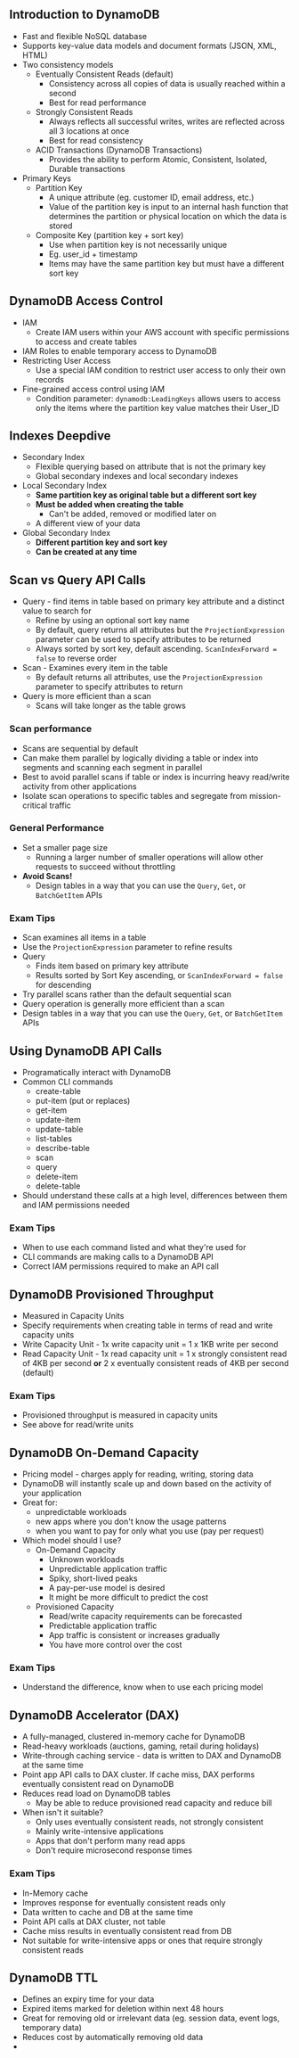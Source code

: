 
## Introduction to DynamoDB

* Fast and flexible NoSQL database
* Supports key-value data models and document formats (JSON, XML, HTML)
* Two consistency models
	* Eventually Consistent Reads (default)
		* Consistency across all copies of data is usually reached within a second
		* Best for read performance
	* Strongly Consistent Reads
		* Always reflects all successful writes, writes are reflected across all 3 locations at once
		* Best for read consistency
	* ACID Transactions (DynamoDB Transactions)
		* Provides the ability to perform Atomic, Consistent, Isolated, Durable  transactions
* Primary Keys
	* Partition Key
		* A unique attribute (eg. customer ID, email address, etc.)
		* Value of the partition key is input to an internal hash function that determines the partition or physical location on which the data is stored
	* Composite Key (partition key + sort key)
		* Use when partition key is not necessarily unique
		* Eg. user_id + timestamp
		* Items may have the same partition key but must have a different sort key

## DynamoDB Access Control

* IAM
	* Create IAM users within your AWS account with specific permissions to access and create tables
* IAM Roles to enable temporary access to DynamoDB
* Restricting User Access
	* Use a special IAM condition to restrict user access to only their own records
* Fine-grained access control using IAM
	* Condition parameter: `dynamodb:LeadingKeys` allows users to access only the items where the partition key value matches their User_ID

## Indexes Deepdive

* Secondary Index
	* Flexible querying based on attribute that is not the primary key
	* Global secondary indexes and local secondary indexes
* Local Secondary Index
	* **Same partition key as original table but a different sort key**
	* **Must be added when creating the table**
		* Can't be added, removed or modified later on
	* A different view of your data
* Global Secondary Index
	* **Different partition key and sort key**
	* **Can be created at any time**

## Scan vs Query API Calls

* Query - find items in table based on primary key attribute and a distinct value to search for
	* Refine by using an optional sort key name
	* By default, query returns all attributes but the `ProjectionExpression` parameter can be used to specify attributes to be returned
	* Always sorted by sort key, default ascending. `ScanIndexForward = false` to reverse order
* Scan - Examines every item in the table
	* By default returns all attributes, use the `ProjectionExpression` parameter to specify attributes to return
* Query is more efficient than a scan
	* Scans will take longer as the table grows

### Scan performance

* Scans are sequential by default
* Can make them parallel by logically dividing a table or index into segments and scanning each segment in parallel
* Best to avoid parallel scans if table or index is incurring heavy read/write activity from other applications
* Isolate scan operations to specific tables and segregate from mission-critical traffic

### General Performance

* Set a smaller page size
	* Running a larger number of smaller operations will allow other requests to succeed without throttling
* **Avoid Scans!**
	* Design tables in a way that you can use the `Query`, `Get`, or `BatchGetItem` APIs

### Exam Tips

* Scan examines all items in a table
* Use the `ProjectionExpression` parameter to refine results
* Query
	* Finds item based on primary key attribute
	* Results sorted by Sort Key ascending, or `ScanIndexForward = false` for descending
* Try parallel scans rather than the default sequential scan
* Query operation is generally more efficient than a scan
* Design tables in a way that you can use the `Query`, `Get`, or `BatchGetItem` APIs

## Using DynamoDB API Calls

* Programatically interact with DynamoDB
* Common CLI commands
	* create-table
	* put-item (put or replaces)
	* get-item
	* update-item
	* update-table
	* list-tables
	* describe-table
	* scan
	* query
	* delete-item
	* delete-table
* Should understand these calls at a high level, differences between them and IAM permissions needed

### Exam Tips

* When to use each command listed and what they're used for
* CLI commands are making calls to a DynamoDB API
* Correct IAM permissions required to make an API call

## DynamoDB Provisioned Throughput

* Measured in Capacity Units
* Specify requirements when creating table in terms of read and write capacity units
* Write Capacity Unit - 1x write capacity unit = 1 x 1KB write per second
* Read Capacity Unit - 1x read capacity unit = 1 x strongly consistent read of 4KB per second
	**or** 2 x eventually consistent reads of 4KB per second (default)

### Exam Tips

* Provisioned throughput is measured in capacity units
* See above for read/write units

## DynamoDB On-Demand Capacity

* Pricing model - charges apply for reading, writing, storing data
* DynamoDB will instantly scale up and down based on the activity of your application
* Great for: 
	* unpredictable workloads
	* new apps where you don't know the usage patterns
	* when you want to pay for only what you use (pay per request)
* Which model should I use?
	* On-Demand Capacity
		* Unknown workloads
		* Unpredictable application traffic
		* Spiky, short-lived peaks
		* A pay-per-use model is desired
		* It might be more difficult to predict the cost
	* Provisioned Capacity
		* Read/write capacity requirements can be forecasted
		* Predictable application traffic
		* App traffic is consistent or increases gradually
		* You have more control over the cost

### Exam Tips

* Understand the difference, know when to use each pricing model

## DynamoDB Accelerator (DAX)

* A fully-managed, clustered in-memory cache for DynamoDB
* Read-heavy workloads (auctions, gaming, retail during holidays)
* Write-through caching service - data is written to DAX and DynamoDB at the same time
* Point app API calls to DAX cluster. If cache miss, DAX performs eventually consistent read on DynamoDB
* Reduces read load on DynamoDB tables
	* May be able to reduce provisioned read capacity and reduce bill
* When isn't it suitable?
	* Only uses eventually consistent reads, not strongly consistent
	* Mainly write-intensive applications
	* Apps that don't perform many read apps
	* Don't require microsecond response times

### Exam Tips

* In-Memory cache
* Improves response for eventually consistent reads only
* Data written to cache and DB at the same time
* Point API calls at DAX cluster, not table
* Cache miss results in eventually consistent read from DB
* Not suitable for write-intensive apps or ones that require strongly consistent reads

## DynamoDB TTL

* Defines an expiry time for your data
* Expired items marked for deletion within next 48 hours
* Great for removing old or irrelevant data (eg. session data, event logs, temporary data)
* Reduces cost by automatically removing old data
* 